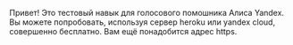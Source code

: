 Привет! Это тестовый навык для голосового помошника Алиса Yandex. Вы можете попробовать, используя сервер heroku или yandex cloud, совершенно бесплатно. Вам ещё понадобится адрес https.